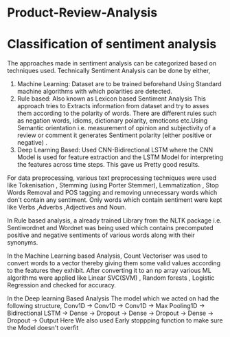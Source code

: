 # Product-Review-Analysis


# Classification of sentiment analysis
The approaches made in sentiment analysis can be categorized based on techniques used. Technically Sentiment Analysis can be done by either,
1.	Machine Learning: Dataset are to be trained beforehand Using Standard machine algorithms with which polarities are detected. 
2.	Rule based: Also known as Lexicon based Sentiment Analysis This approach tries to Extracts information from dataset and try to asses them according to the polarity of words. There are different rules such as negation words, idioms, dictionary polarity, emoticons etc.Using Semantic orientation i.e. measurement of opinion and subjectivity of a review or comment it generates Sentiment polarity (either positive or negative) .
3. Deep Learning Based: Used  CNN-Bidirectional LSTM where the CNN Model is used for feature extraction and the LSTM Model for interpreting the features across time steps. This gave us Pretty good results.

For data preprocessing, various text preprocessing techniques were used like Tokenisation , Stemming (using Porter Stemmer), Lemmatization , Stop Words Removal and POS tagging and removing unnecessary words which don't contain any sentiment. Only words which contain sentiment were kept like Verbs ,Adverbs ,Adjectives and Noun.

In Rule based analysis, a already trained Library from the NLTK package i.e. Sentiwordnet and Wordnet was being used which contains precomputed positive and negative sentiments of various words along with their synonyms.

In the Machine Learning based Analysis, Count Vectoriser was used to convert words to a vector thereby giving them some valid values according to the features they exhibit. After converting it to an np array various ML algorithms were applied like Linear SVC(SVM) , Random forests , Logistic Regression and checked for accuracy.

In the Deep learning Based Analysis The model which we acted on had the following structure,
Conv1D  ->  Conv1D  ->  Conv1D  ->  Max Pooling1D  ->  Bidirectional LSTM ->  Dense  ->  Dropout  ->  Dense  ->  Dropout  ->  Dense  ->  Dropout  ->  Output
Here We also used Early stoppping function to make sure the Model doesn't overfit 
